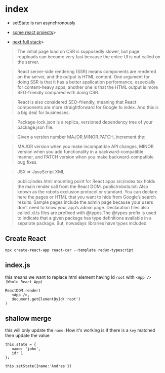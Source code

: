 # index

- setState is run asynchronously

- [some react projects](#<https://github.com/sahandghavidel)>
- [next full stack](#<https://github.com/joschan21/similarity-api)>

> The initial page load on CSR is supposedly slower, but page reuploads can become very fast because the entire UI is not called on the server.

> React server-side rendering (SSR) means components are rendered on the server, and the output is HTML content. One argument for doing SSR is that it has a better application performance, especially for content-heavy apps; another one is that the HTML output is more SEO-friendly compared with doing CSR.

> React is also considered SEO-friendly, meaning that React components are more straightforward for Google to index. And this is a big deal for businesses.

> Package-lock.json is a replica, versioned dependency tree of your package.json file.

> Given a version number MAJOR.MINOR.PATCH, increment the:

> MAJOR version when you make incompatible API changes,
> MINOR version when you add functionality in a backward-compatible manner, and
> PATCH version when you make backward-compatible bug fixes.

> JSX => JavaScript XML

> public/index.html mounting point for React apps
> src/index.tsx holds the main render call from the React DOM.
> public/robots.txt: Also known as the robots exclusion protocol or standard. You can declare here the pages or HTML that you want to hide from Google’s search results. Sample pages include the admin page because your users don’t need to know your app’s admin page.
> Declaration files also called .d.ts files are prefixed with @types.The @types prefix is used to indicate that a given package has type definitions available in a separate package. But, nowadays libraries have types included
> 

## Create React

```
npx create-react-app react-car --template redux-typescript
```

## index.js

this means we want to replace html element having Id `root` with `<App /> (Whole React App)`

```
ReactDOM.render(
   <App />,
   document.getElementById('root')
)

```

## shallow merge

this will only update the `name`.
How it's working is if there is a `key` matched then update the value

```
this.state = {
   name: 'john',
   id: 1
};

this.setState({name:'Andres'})

```
